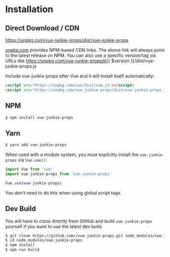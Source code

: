 # Installation

## Direct Download / CDN

https://unpkg.com/vue-junkie-props/dist/vue-junkie-props 

[unpkg.com](https://unpkg.com) provides NPM-based CDN links. The above link will always point to the latest release on NPM. You can also use a specific version/tag via URLs like https://unpkg.com/vue-junkie-props@{{ $version }}/dist/vue-junkie-props.js
 
Include vue-junkie-props after Vue and it will install itself automatically:

```html
<script src="https://unpkg.com/vue/dist/vue.js"></script>
<script src="https://unpkg.com/vue-junkie-props/dist/vue-junkie-props.js"></script>
```

## NPM

```sh
$ npm install vue-junkie-props
```

## Yarn

```sh
$ yarn add vue-junkie-props
```

When used with a module system, you must explicitly install the `vue-junkie-props` via `Vue.use()`:

```javascript
import Vue from 'vue'
import vue-junkie-props from 'vue-junkie-props'

Vue.use(vue-junkie-props)
```

You don't need to do this when using global script tags.

## Dev Build

You will have to clone directly from GitHub and build `vue-junkie-props` yourself if
you want to use the latest dev build.

```sh
$ git clone https://github.com//vue-junkie-props.git node_modules/vue-junkie-props
$ cd node_modules/vue-junkie-props
$ npm install
$ npm run build
```

